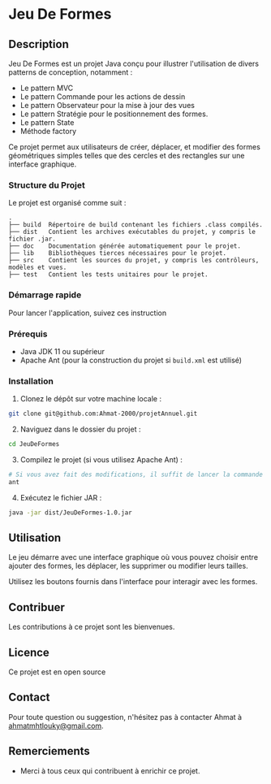 
# Jeu De Formes

## Description

Jeu De Formes est un projet Java conçu pour illustrer l'utilisation de divers patterns de conception, notamment :

- Le pattern MVC
- Le pattern Commande pour les actions de dessin 
- Le pattern Observateur pour la mise à jour des vues 
- Le pattern Stratégie pour le positionnement des formes.
- Le pattern State
- Méthode factory

Ce projet permet aux utilisateurs de créer, déplacer, et modifier des formes géométriques simples telles que des cercles et des rectangles sur une interface graphique.

### Structure du Projet

Le projet est organisé comme suit :


```plaintext
.
├── build  Répertoire de build contenant les fichiers .class compilés.
├── dist   Contient les archives exécutables du projet, y compris le fichier .jar.
├── doc    Documentation générée automatiquement pour le projet.
├── lib    Bibliothèques tierces nécessaires pour le projet.
├── src    Contient les sources du projet, y compris les contrôleurs, modèles et vues.
├── test   Contient les tests unitaires pour le projet.
```

### Démarrage rapide

Pour lancer l'application, suivez ces instruction

### Prérequis

- Java JDK 11 ou supérieur
- Apache Ant (pour la construction du projet si `build.xml` est utilisé)

### Installation

1. Clonez le dépôt sur votre machine locale :

```bash
git clone git@github.com:Ahmat-2000/projetAnnuel.git
```

2. Naviguez dans le dossier du projet :

```bash
cd JeuDeFormes
```

3. Compilez le projet (si vous utilisez Apache Ant) :

```bash
# Si vous avez fait des modifications, il suffit de lancer la commande ant
ant 
```

4. Exécutez le fichier JAR :

```bash
java -jar dist/JeuDeFormes-1.0.jar
```

## Utilisation

Le jeu démarre avec une interface graphique où vous pouvez choisir entre ajouter des formes, les déplacer, les supprimer ou modifier leurs tailles. 

Utilisez les boutons fournis dans l'interface pour interagir avec les formes.

## Contribuer

Les contributions à ce projet sont les bienvenues.

## Licence

Ce projet est en open source

## Contact

Pour toute question ou suggestion, n'hésitez pas à contacter Ahmat à ahmatmhtlouky@gmail.com.

## Remerciements

- Merci à tous ceux qui contribuent à enrichir ce projet.

